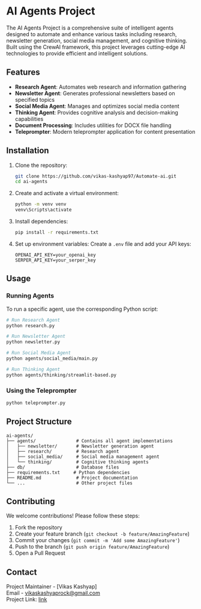 # AI Agents Project

The AI Agents Project is a comprehensive suite of intelligent agents designed to automate and enhance various tasks including research, newsletter generation, social media management, and cognitive thinking. Built using the CrewAI framework, this project leverages cutting-edge AI technologies to provide efficient and intelligent solutions.

## Features

- **Research Agent**: Automates web research and information gathering
- **Newsletter Agent**: Generates professional newsletters based on specified topics
- **Social Media Agent**: Manages and optimizes social media content
- **Thinking Agent**: Provides cognitive analysis and decision-making capabilities
- **Document Processing**: Includes utilities for DOCX file handling
- **Teleprompter**: Modern teleprompter application for content presentation


## Installation

1. Clone the repository:
   ```bash
   git clone https://github.com/vikas-kashyap97/Automate-ai.git
   cd ai-agents
   ```

2. Create and activate a virtual environment:
   ```bash
   python -m venv venv
   venv\Scripts\activate
   ```

3. Install dependencies:
   ```bash
   pip install -r requirements.txt
   ```

4. Set up environment variables:
   Create a `.env` file and add your API keys:
   ```
   OPENAI_API_KEY=your_openai_key
   SERPER_API_KEY=your_serper_key
   ```

## Usage

### Running Agents

To run a specific agent, use the corresponding Python script:

```bash
# Run Research Agent
python research.py

# Run Newsletter Agent
python newsletter.py

# Run Social Media Agent
python agents/social_media/main.py

# Run Thinking Agent
python agents/thinking/streamlit-based.py
```

### Using the Teleprompter

```bash
python teleprompter.py
```


## Project Structure

```
ai-agents/
├── agents/               # Contains all agent implementations
│   ├── newsletter/       # Newsletter generation agent
│   ├── research/         # Research agent
│   ├── social_media/     # Social media management agent
│   └── thinking/         # Cognitive thinking agents
├── db/                   # Database files
├── requirements.txt     # Python dependencies
├── README.md             # Project documentation
└── ...                   # Other project files
```

## Contributing

We welcome contributions! Please follow these steps:

1. Fork the repository
2. Create your feature branch (`git checkout -b feature/AmazingFeature`)
3. Commit your changes (`git commit -m 'Add some AmazingFeature'`)
4. Push to the branch (`git push origin feature/AmazingFeature`)
5. Open a Pull Request


## Contact

Project Maintainer - [Vikas Kashyap]  
Email - vikaskashyaprock@gmail.com  
Project Link: [link](https://github.com/vikas-kashyap97/Automate-ai.git)

